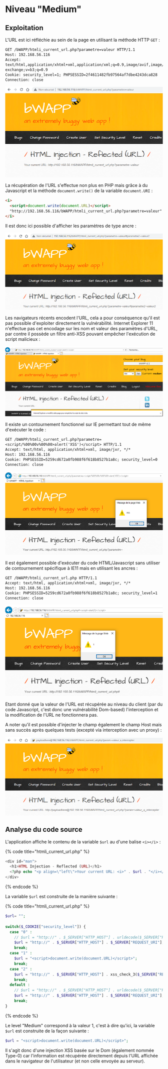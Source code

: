 # Niveau "Medium"

## Exploitation

L'URL est ici réfléchie au sein de la page en utilisant la méthode HTTP `GET` :&#x20;

```http
GET /bWAPP/htmli_current_url.php?parametre=valeur HTTP/1.1
Host: 192.168.56.116
Accept: text/html,application/xhtml+xml,application/xml;q=0.9,image/avif,image/webp,image/apng,*/*;q=0.8,application/signed-exchange;v=b3;q=0.9
Cookie: security_level=1; PHPSESSID=2f4611482fb97564af7dbe4243dca828
Connection: close
```

![](<../../../../../.gitbook/assets/image (23) (1).png>)

La récupération de l'URL s'effectue non plus en PHP mais grâce à du Javascript et la méthode `document.write()` de la variable `document.URI` :&#x20;

```html
<i>
  <script>document.write(document.URL)</script>
  "http://192.168.56.116/bWAPP/htmli_current_url.php?parametre=valeur"
</i>
```

Il est donc ici possible d'afficher les paramètres de type ancre :&#x20;

![](<../../../../../.gitbook/assets/image (22).png>)

Les navigateurs récents encodent l'URL, cela a pour conséquence qu'il est pas possible d'exploiter directement la vulnérabilité. Internet Explorer 11 n'effectue pas cet encodage sur les nom et valeur des paramètres d'URL, par contre il possède un filtre anti-XSS pouvant empêcher l'exécution de script malicieux :&#x20;

![](<../../../../../.gitbook/assets/image (8).png>)

Il existe un contournement fonctionnel sur IE permettant tout de même d'exécuter le code :&#x20;

```http
GET /bWAPP/htmli_current_url.php?parametre=<script/%00%00v%00%00>alert('XSS')</script> HTTP/1.1
Accept: text/html, application/xhtml+xml, image/jxr, */*
Host: 192.168.56.116
Cookie: PHPSESSID=5259cd672a0fb988f6f618b8527b1a8c; security_level=0
Connection: close
```

![](<../../../../../.gitbook/assets/image (10) (1).png>)

Il est également possible d'exécuter du code HTML/Javascript sans utiliser de contournement spécifique à IE11 mais en utilisant les ancres :&#x20;

```http
GET /bWAPP/htmli_current_url.php HTTP/1.1
Accept: text/html, application/xhtml+xml, image/jxr, */*
Host: 192.168.56.116
Cookie: PHPSESSID=5259cd672a0fb988f6f618b8527b1a8c; security_level=1
Connection: close
```

![](<../../../../../.gitbook/assets/image (10).png>)

Etant donné que la valeur de l'URL est récupérée au niveau du client (par du code Javascript, c'est donc une vulnérabilité Dom-based) l'interception et la modification de l'URL ne fonctionnera pas.

A noter qu'il est possible d'injecter le champ également le champ Host mais sans succès après quelques tests (excepté via interception avec un proxy) :&#x20;

![](<../../../../../.gitbook/assets/image (23).png>)

## Analyse du code source

L'application affiche le contenu de la variable `$url` au d'une balise `<i></i>` :

{% code title="htmli_current_url.php" %}
```php
<div id="man">
  <h1>HTML Injection - Reflected (URL)</h1>
  <?php echo "<p align=\"left\">Your current URL: <i>" . $url . "</i></p>";?>
</div>
```
{% endcode %}

La variable `$url` est construite de la manière suivante :&#x20;

{% code title="htmli_current_url.php" %}
```php
$url= "";

switch($_COOKIE["security_level"]) {
  case "0" :
    // $url = "http://" . $_SERVER["HTTP_HOST"] . urldecode($_SERVER["REQUEST_URI"]);
    $url = "http://" . $_SERVER["HTTP_HOST"] . $_SERVER["REQUEST_URI"];
    break;
  case "1" :
    $url = "<script>document.write(document.URL)</script>";
    break;
  case "2" :
    $url = "http://" . $_SERVER["HTTP_HOST"] . xss_check_3($_SERVER["REQUEST_URI"]);
    break;
  default :
    // $url = "http://" . $_SERVER["HTTP_HOST"] . urldecode($_SERVER["REQUEST_URI"]);
    $url = "http://" . $_SERVER["HTTP_HOST"] . $_SERVER["REQUEST_URI"];
    break;
}
```
{% endcode %}

Le level "Medium" correspond à la valeur 1, c'est à dire qu'ici, la variable `$url` est construite de la façon suivante :

```php
$url = "<script>document.write(document.URL)</script>";
```

Il s'agit donc d'une injection XSS basée sur le Dom (également nommée Type-0) car l'information est récupérée directement depuis l'URL affichée dans le navigateur de l'utilisateur (et non celle envoyée au serveur).
